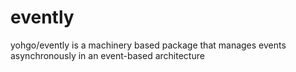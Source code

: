 # evently
yohgo/evently is a machinery based package that manages events asynchronously in an event-based architecture
